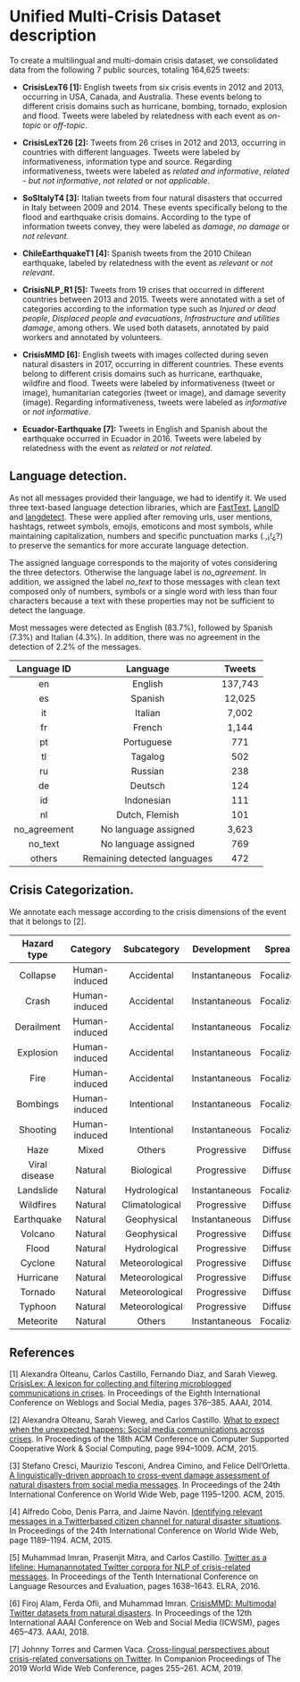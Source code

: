 # Unified Multi-Crisis Dataset description
To create a multilingual and multi-domain crisis dataset, we consolidated data from the following 7 public sources, totaling 164,625 tweets:

- **CrisisLexT6 [1]:** English tweets from six crisis events in 2012 and 2013, occurring in USA, Canada, and Australia. These events belong to different crisis domains such as hurricane, bombing, tornado, explosion and flood. Tweets were labeled by relatedness with each event as *on-topic* or *off-topic*.

- **CrisisLexT26 [2]:** Tweets from 26 crises in 2012 and 2013, occurring in countries with different languages. Tweets were labeled by informativeness, information type and source. Regarding informativeness, tweets were labeled as *related and informative*, *related - but not informative*, *not related* or *not applicable*.

- **SoSItalyT4 [3]:** Italian tweets from four natural disasters that occurred in Italy between 2009 and 2014. These events specifically belong to the flood and earthquake crisis domains. According to the type of information tweets convey, they were labeled as *damage*, *no damage* or *not relevant*.

- **ChileEarthquakeT1 [4]:** Spanish tweets from the 2010 Chilean earthquake, labeled by relatedness with the event as *relevant* or *not relevant*.
    
- **CrisisNLP_R1 [5]:** Tweets from 19 crises that occurred in different countries between 2013 and 2015. Tweets were annotated with a set of categories according to the information type such as *Injured or dead people*, *Displaced people and evacuations*, *Infrastructure and utilities damage*, among others. We used both datasets, annotated by paid workers and annotated by volunteers.  

- **CrisisMMD [6]:** English tweets with images collected during seven natural disasters in 2017, occurring in different countries. These events belong to different crisis domains such as hurricane, earthquake, wildfire and flood. Tweets were labeled by informativeness (tweet or image), humanitarian categories (tweet or image), and damage severity (image). Regarding informativeness, tweets were labeled as *informative* or *not informative*.
    
- **Ecuador-Earthquake [7]:** Tweets in English and Spanish about the earthquake occurred in Ecuador in 2016. Tweets were labeled by relatedness with the event as *related* or *not related*.


## Language detection.

As not all messages provided their language, we had to identify it. 
We used three text-based language detection libraries, which are [FastText](https://fasttext.cc/docs/en/language-identification.html), [LangID](https://github.com/saffsd/langid.py) and [langdetect](https://github.com/Mimino666/langdetect).
These were applied after removing urls, user mentions, hashtags, retweet symbols, emojis, emoticons and most symbols, while maintaining capitalization, numbers and specific punctuation marks (.,¡!¿?) to preserve the semantics for more accurate language detection.

The assigned language corresponds to the majority of votes considering the three detectors. Otherwise the language label is *no_agreement*.
In addition, we assigned the label *no_text* to those messages with clean text composed only of numbers, symbols or a single word with less than four characters because a text with these properties may not be sufficient to detect the language.

Most messages were detected as English (83.7\%), followed by Spanish (7.3\%) and Italian (4.3\%). In addition, there was no agreement in the detection of 2.2\% of the messages. 


| Language   ID |           Language           |  Tweets |
|:-------------:|:----------------------------:|:-------:|
|       en      |            English           | 137,743 |
|       es      |            Spanish           |  12,025 |
|       it      |            Italian           |  7,002  |
|       fr      |            French            |  1,144  |
|       pt      |          Portuguese          |   771   |
|       tl      |            Tagalog           |   502   |
|       ru      |            Russian           |   238   |
|       de      |            Deutsch           |   124   |
|       id      |          Indonesian          |   111   |
|       nl      |        Dutch, Flemish        |   101   |
|  no_agreement |     No language assigned     |  3,623  |
|    no_text    |     No language assigned     |   769   |
|     others    | Remaining detected languages |   472   |


## Crisis Categorization.

We annotate each message according to the crisis dimensions of the event that it belongs to [2].

|  Hazard type  |    Category   |   Subcategory  |  Development  |   Spread  | Tweets |
|:-------------:|:-------------:|:--------------:|:-------------:|:---------:|:------:|
| Collapse      | Human-induced | Accidental     | Instantaneous | Focalized |  1,250 |
| Crash         | Human-induced | Accidental     | Instantaneous | Focalized |  1,234 |
| Derailment    | Human-induced | Accidental     | Instantaneous | Focalized |  2,999 |
| Explosion     | Human-induced | Accidental     | Instantaneous | Focalized | 12,004 |
| Fire          | Human-induced | Accidental     | Instantaneous | Focalized |  1,000 |
| Bombings      | Human-induced | Intentional    | Instantaneous | Focalized | 11,012 |
| Shooting      | Human-induced | Intentional    | Instantaneous | Focalized |  1,032 |
| Haze          | Mixed         | Others         | Progressive   | Diffused  |  1,000 |
| Viral disease | Natural       | Biological     | Progressive   | Diffused  |  3,512 |
| Landslide     | Natural       | Hydrological   | Instantaneous | Focalized |  4,492 |
| Wildfires     | Natural       | Climatological | Progressive   | Diffused  |  3,533 |
| Earthquake    | Natural       | Geophysical    | Instantaneous | Diffused  | 41,931 |
| Volcano       | Natural       | Geophysical    | Progressive   | Diffused  |    416 |
| Flood         | Natural       | Hydrological   | Progressive   | Diffused  | 31,923 |
| Cyclone       | Natural       | Meteorological | Progressive   | Diffused  |  2,601 |
| Hurricane     | Natural       | Meteorological | Progressive   | Diffused  | 19,578 |
| Tornado       | Natural       | Meteorological | Progressive   | Diffused  |  9,992 |
| Typhoon       | Natural       | Meteorological | Progressive   | Diffused  | 13,674 |
| Meteorite     | Natural       | Others         | Instantaneous | Focalized |  1,442 |


## References
[1] Alexandra Olteanu, Carlos Castillo, Fernando Diaz, and Sarah Vieweg. [CrisisLex: A lexicon for collecting and filtering microblogged communications in crises](https://crisislex.org/data-collections.html#CrisisLexT6). In Proceedings of the Eighth International Conference on Weblogs and Social Media, pages 376–385. AAAI, 2014.

[2] Alexandra Olteanu, Sarah Vieweg, and Carlos Castillo. [What to expect when the unexpected happens: Social media communications across crises](https://crisislex.org/data-collections.html#CrisisLexT26). In Proceedings of the 18th ACM Conference on Computer Supported Cooperative Work & Social Computing, page 994–1009. ACM, 2015.

[3] Stefano Cresci, Maurizio Tesconi, Andrea Cimino, and Felice Dell’Orletta. [A linguistically-driven approach to cross-event damage assessment of natural disasters from social media messages](https://crisislex.org/data-collections.html#SoSItalyT4). In Proceedings of the 24th International Conference on World Wide Web, page 1195–1200. ACM, 2015.

[4] Alfredo Cobo, Denis Parra, and Jaime Navón. [Identifying relevant messages in a Twitterbased citizen channel for natural disaster situations](https://crisislex.org/data-collections.html#ChileEarthquakeT1). In Proceedings of the 24th International Conference on World Wide Web, page 1189–1194. ACM, 2015.

[5] Muhammad Imran, Prasenjit Mitra, and Carlos Castillo. [Twitter as a lifeline: Humanannotated Twitter corpora for NLP of crisis-related messages](https://crisisnlp.qcri.org/lrec2016/lrec2016.html). In Proceedings of the Tenth International Conference on Language Resources and Evaluation, pages 1638–1643. ELRA, 2016.

[6] Firoj Alam, Ferda Ofli, and Muhammad Imran. [CrisisMMD: Multimodal Twitter datasets from natural disasters](https://crisisnlp.qcri.org/crisismmd). In Proceedings of the 12th International AAAI Conference on Web and Social Media (ICWSM), pages 465–473. AAAI, 2018.

[7] Johnny Torres and Carmen Vaca. [Cross-lingual perspectives about crisis-related conversations on Twitter](https://github.com/johnnytorres/twconvcrosslingual). In Companion Proceedings of The 2019 World Wide Web Conference, pages 255–261. ACM, 2019.
